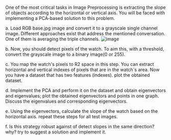 One of the most critical tasks in Image Preprocessing is extracting the slope of objects according to the horizontal or vertical axis. You will be faced with implementing a PCA-based solution to this
problem.

a. Load RGB base.jpg image and convert it to a grayscale single channel image. Different approaches exist that address the mentioned conversation. One of them is averaging the
triple channels.
![image](https://github.com/niloufareshghi/Pattern-Recognition/assets/47944007/6c43a095-71a1-4b1a-8fcf-0a06642edf01)


b. Now, you should detect pixels of the watch. To aim this, with a threshold, convert the grayscale image to a binary image(0 or 255).

c. You map the watch's pixels to R2 space in this step. You can extract horizontal and vertical indexes of pixels that are in the watch`s area. Now you have a dataset that has two features
(indexes). plot the obtained dataset.

d. Implement the PCA and perform it on the dataset and obtain eigenvectors and eigenvalues; plot the obtained eigenvectors and points in one graph. Discuss the eigenvalues and
corresponding eigenvectors.

e. Using the eigenvectors, calculate the slope of the watch based on the horizontal axis. repeat these steps for all test images.

f. Is this strategy robust against of detect slopes in the same direction? why? try to suggest a solution and implement it.
